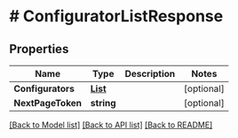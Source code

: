 # # ConfiguratorListResponse


## Properties 


Name | Type | Description | Notes
------------ | ------------- | ------------- | -------------
**Configurators**| [**List<ProductconfiguratorconfiguratorEntity>**](ProductconfiguratorconfiguratorEntity.md) |   | [optional]
**NextPageToken**| **string** |   | [optional]


[[Back to Model list]](../../README.md#models) [[Back to API list]](../../README.md#endpoints) [[Back to README]](../../README.md)

